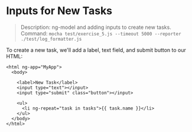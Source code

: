# Inputs for New Tasks

> Description: ng-model and adding inputs to create new tasks.
> Command: `mocha test/exercise_5.js --timeout 5000 --reporter ./test/log_formatter.js`

To create a new task, we'll add a label, text field, and submit button to our HTML:

    <html ng-app="MyApp">
      <body>

        <label>New Task</label>
        <input type="text"></input>
        <input type="submit" class="button"></input>

        <ul>
          <li ng-repeat="task in tasks">{{ task.name }}</li>
        </ul>
      </body>
    </html>
